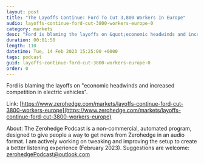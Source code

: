 ```yaml
---
layout: post
title: "The Layoffs Continue: Ford To Cut 3,800 Workers In Europe"
audio: layoffs-continue-ford-cut-3800-workers-europe-0
category: markets
desc: "Ford is blaming the layoffs on &quot;economic headwinds and increased competition in electric vehicles&quot;."
duration: 00:01:50
length: 110
datetime: Tue, 14 Feb 2023 15:25:00 +0000
tags: podcast
guid: layoffs-continue-ford-cut-3800-workers-europe-0
order: 0
---
```

Ford is blaming the layoffs on &quot;economic headwinds and increased competition in electric vehicles&quot;.

Link: [https://www.zerohedge.com/markets/layoffs-continue-ford-cut-3800-workers-europe](https://www.zerohedge.com/markets/layoffs-continue-ford-cut-3800-workers-europe)

About: The Zerohedge Podcast is a non-commercial, automated program, designed to give people a way to get news from Zerohedge in an audio format.  I am actively working on tweaking and improving the setup to create a better listening experience (February 2023).  Suggestions are welcome: [zerohedgePodcast@outlook.com](mailto:zerohedgePodcast@outlook.com)